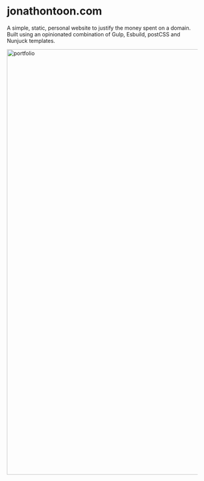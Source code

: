# jonathontoon.com

A simple, static, personal website to justify the money spent on a domain. Built using an opinionated combination of Gulp, Esbuild, postCSS and Nunjuck templates.

<img width="1125" alt="portfolio" src="https://user-images.githubusercontent.com/1197942/182023146-5fad5dcc-955b-470e-9510-2fdae8a27abb.png">

